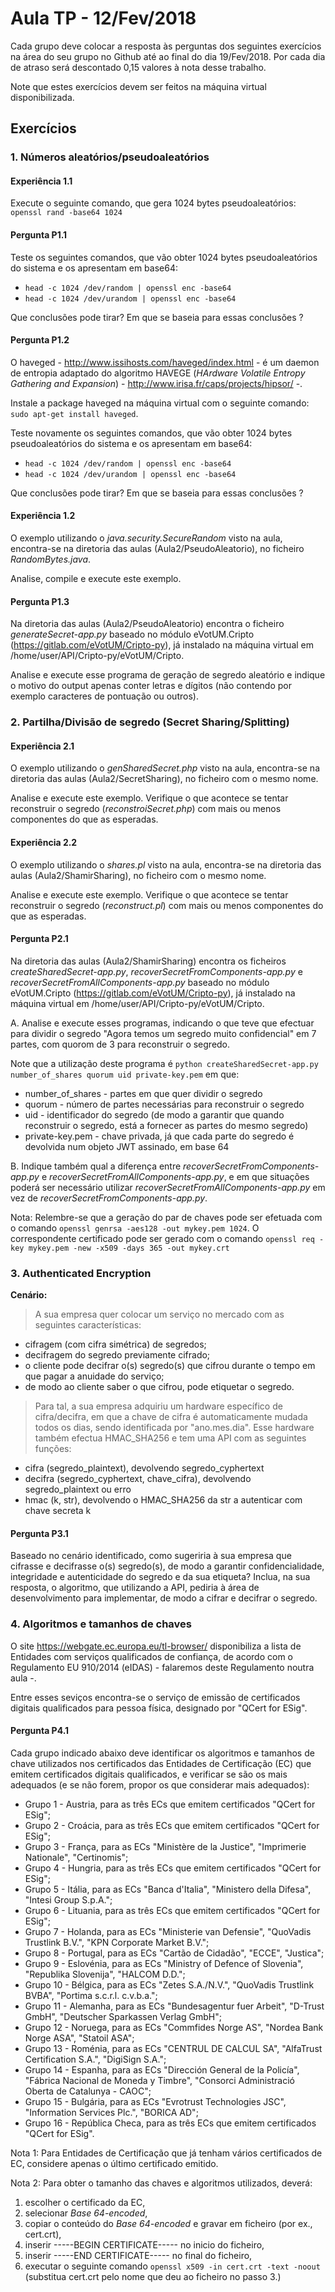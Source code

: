 # Aula TP - 12/Fev/2018

Cada grupo deve colocar a resposta às perguntas dos seguintes exercícios na área do seu grupo no Github até ao final do dia 19/Fev/2018. Por cada dia de atraso será descontado 0,15 valores à nota desse trabalho.

Note que estes exercícios devem ser feitos na máquina virtual disponibilizada.

## Exercícios

### 1\. Números aleatórios/pseudoaleatórios

#### Experiência 1.1

Execute o seguinte comando, que gera 1024 bytes pseudoaleatórios: `openssl rand -base64 1024`

#### Pergunta P1.1

Teste os seguintes comandos, que vão obter 1024 bytes pseudoaleatórios do sistema e os apresentam em base64:

- `head -c 1024 /dev/random | openssl enc -base64`
- `head -c 1024 /dev/urandom | openssl enc -base64`

Que conclusões pode tirar? Em que se baseia para essas conclusões ?

#### Pergunta P1.2

O haveged - <http://www.issihosts.com/haveged/index.html> - é um daemon de entropia adaptado do algoritmo HAVEGE (_HArdware Volatile Entropy Gathering and Expansion_) - <http://www.irisa.fr/caps/projects/hipsor/> -.

Instale a package haveged na máquina virtual com o seguinte comando: `sudo apt-get install haveged`.

Teste novamente os seguintes comandos, que vão obter 1024 bytes pseudoaleatórios do sistema e os apresentam em base64:

- `head -c 1024 /dev/random | openssl enc -base64`
- `head -c 1024 /dev/urandom | openssl enc -base64`

Que conclusões pode tirar? Em que se baseia para essas conclusões ?

#### Experiência 1.2

O exemplo utilizando o *java.security.SecureRandom* visto na aula, encontra-se na diretoria das aulas (Aula2/PseudoAleatorio), no ficheiro *RandomBytes.java*.

Analise, compile e execute este exemplo.

#### Pergunta P1.3

Na diretoria das aulas (Aula2/PseudoAleatorio) encontra o ficheiro *generateSecret-app.py* baseado no módulo eVotUM.Cripto (https://gitlab.com/eVotUM/Cripto-py), já instalado na máquina virtual em /home/user/API/Cripto-py/eVotUM/Cripto.

Analise e execute esse programa de geração de segredo aleatório e indique o motivo do output apenas conter letras e dígitos (não contendo por exemplo caracteres de pontuação ou outros).



### 2\. Partilha/Divisão de segredo (Secret Sharing/Splitting)

#### Experiência 2.1

O exemplo utilizando o *genSharedSecret.php* visto na aula, encontra-se na diretoria das aulas (Aula2/SecretSharing), no ficheiro com o mesmo nome.

Analise e execute este exemplo. Verifique o que acontece se tentar reconstruir o segredo (*reconstroiSecret.php*) com mais ou menos componentes do que as esperadas.

#### Experiência 2.2

O exemplo utilizando o *shares.pl* visto na aula, encontra-se na diretoria das aulas (Aula2/ShamirSharing), no ficheiro com o mesmo nome.

Analise e execute este exemplo. Verifique o que acontece se tentar reconstruir o segredo (*reconstruct.pl*) com mais ou menos componentes do que as esperadas.

#### Pergunta P2.1

Na diretoria das aulas (Aula2/ShamirSharing) encontra os ficheiros *createSharedSecret-app.py*, *recoverSecretFromComponents-app.py* e *recoverSecretFromAllComponents-app.py* baseado no módulo eVotUM.Cripto (https://gitlab.com/eVotUM/Cripto-py), já instalado na máquina virtual em /home/user/API/Cripto-py/eVotUM/Cripto.

A. Analise e execute esses programas, indicando o que teve que efectuar para dividir o segredo "Agora temos um segredo muito confidencial" em 7 partes, com quorom de 3 para reconstruir o segredo.

Note que a utilização deste programa é ``python createSharedSecret-app.py number_of_shares quorum uid private-key.pem`` em que:
+ number_of_shares - partes em que quer dividir o segredo
+ quorum - número de partes necessárias para reconstruir o segredo
+ uid - identificador do segredo (de modo a garantir que quando reconstruir o segredo, está a fornecer as partes do mesmo segredo)
+ private-key.pem - chave privada, já que cada parte do segredo é devolvida num objeto JWT assinado, em base 64

B. Indique também qual a diferença entre *recoverSecretFromComponents-app.py* e *recoverSecretFromAllComponents-app.py*, e em que situações poderá ser necessário utilizar *recoverSecretFromAllComponents-app.py* em vez de *recoverSecretFromComponents-app.py*.


Nota: Relembre-se que a geração do par de chaves pode ser efetuada com o comando ``openssl genrsa -aes128 -out mykey.pem 1024``. O correspondente certificado pode ser gerado com o comando ``openssl req -key mykey.pem -new -x509 -days 365 -out mykey.crt``

### 3\. Authenticated Encryption

**Cenário:**

> A sua empresa quer colocar um serviço no mercado com as seguintes características:
  + cifragem (com cifra simétrica) de segredos;
  + decifragem do segredo previamente cifrado;
  + o cliente pode decifrar o(s) segredo(s) que cifrou durante o tempo em que pagar a anuidade do serviço;
  + de modo ao cliente saber o que cifrou, pode etiquetar o segredo.

> Para tal, a sua empresa adquiriu um hardware específico de cifra/decifra, em que a chave de cifra é automaticamente mudada todos os dias, sendo identificada por "ano.mes.dia". Esse hardware também efectua HMAC_SHA256 e tem uma API com as seguintes funções:
  + cifra (segredo_plaintext), devolvendo segredo_cyphertext
  + decifra (segredo_cyphertext, chave_cifra), devolvendo segredo_plaintext ou erro
  + hmac (k, str), devolvendo o HMAC_SHA256 da str a autenticar com chave secreta k

#### Pergunta P3.1

Baseado no cenário identificado, como sugeriria à sua empresa que cifrasse e decifrasse o(s) segredo(s), de modo a garantir confidencialidade, integridade e autenticidade do segredo e da sua etiqueta? Inclua, na sua resposta, o algoritmo, que utilizando a API, pediria à área de desenvolvimento para implementar, de modo a cifrar e decifrar o segredo.

### 4\. Algoritmos e tamanhos de chaves

O site https://webgate.ec.europa.eu/tl-browser/ disponibiliza a lista de Entidades com serviços qualificados de confiança, de acordo com o Regulamento EU 910/2014 (eIDAS) - falaremos deste Regulamento noutra aula -.

Entre esses seviços encontra-se o serviço de emissão de certificados digitais qualificados para pessoa física, designado por "QCert for ESig".

#### Pergunta P4.1

Cada grupo indicado abaixo deve identificar os algoritmos e tamanhos de chave utilizados nos certificados das Entidades de Certificação (EC) que emitem certificados digitais qualificados, e verificar se são os mais adequados (e se não forem, propor os que considerar mais adequados):
+ Grupo 1 - Austria, para as três ECs que emitem certificados "QCert for ESig";
+ Grupo 2 - Croácia, para as três ECs que emitem certificados "QCert for ESig";
+ Grupo 3 - França, para as ECs "Ministère de la Justice", "Imprimerie Nationale", "Certinomis";
+ Grupo 4 - Hungria, para as três ECs que emitem certificados "QCert for ESig";
+ Grupo 5 - Itália, para as ECs "Banca d'Italia", "Ministero della Difesa", "Intesi Group S.p.A.";
+ Grupo 6 - Lituania, para as três ECs que emitem certificados "QCert for ESig";
+ Grupo 7 - Holanda, para as ECs "Ministerie van Defensie", "QuoVadis Trustlink B.V.", "KPN Corporate Market B.V.";
+ Grupo 8 - Portugal, para as ECs "Cartão de Cidadão", "ECCE", "Justica";
+ Grupo 9 - Eslovénia, para as ECs "Ministry of Defence of Slovenia", "Republika Slovenija", "HALCOM D.D.";
+ Grupo 10 - Bélgica, para as ECs "Zetes S.A./N.V.", "QuoVadis Trustlink BVBA", "Portima s.c.r.l. c.v.b.a.";
+ Grupo 11 - Alemanha, para as ECs "Bundesagentur fuer Arbeit", "D-Trust GmbH", "Deutscher Sparkassen Verlag GmbH";
+ Grupo 12 - Noruega, para as ECs "Commfides Norge AS", "Nordea Bank Norge ASA", "Statoil ASA";
+ Grupo 13 - Roménia, para as ECs "CENTRUL DE CALCUL SA", "AlfaTrust Certification S.A.", "DigiSign S.A.";
+ Grupo 14 - Espanha, para as ECs "Dirección General de la Policía", "Fábrica Nacional de Moneda y Timbre", "Consorci Administració Oberta de Catalunya - CAOC";
+ Grupo 15 - Bulgária, para as ECs "Evrotrust Technologies JSC", "Information Services Plc.", "BORICA AD";
+ Grupo 16 - República Checa, para as três ECs que emitem certificados "QCert for ESig".

Nota 1: Para Entidades de Certificação que já tenham vários certificados de EC, considere apenas o último certificado emitido.

Nota 2: Para obter o tamanho das chaves e algoritmos utilizados, deverá:
1. escolher o certificado da EC,
2. selecionar _Base 64-encoded_,
3. copiar o conteúdo do _Base 64-encoded_ e gravar em ficheiro (por ex., cert.crt),
4. inserir -----BEGIN CERTIFICATE----- no inicio do ficheiro,
5. inserir -----END CERTIFICATE----- no final do ficheiro,
6. executar o seguinte comando ``openssl x509 -in cert.crt -text -noout`` (substitua cert.crt pelo nome que deu ao ficheiro no passo 3.)
